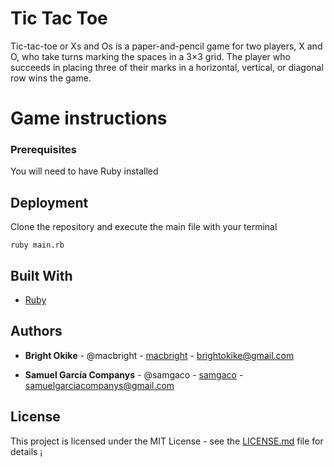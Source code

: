 # Tic Tac Toe 
Tic-tac-toe or Xs and Os is a paper-and-pencil game for two players, X and O, who take turns marking the spaces in a 3×3 grid. The player who succeeds in placing three of their marks in a horizontal, vertical, or diagonal row wins the game.

# Game instructions


### Prerequisites
You will need to have Ruby installed

## Deployment
Clone the repository and execute the main file with your terminal 

```
ruby main.rb
```

## Built With

* [Ruby](https://www.ruby-lang.org/en/news/2018/12/25/ruby-2-6-0-released/)



## Authors

* **Bright Okike** - @macbright - [macbright](https://github.com/macbright) - brightokike@gmail.com

* **Samuel García Companys** - @samgaco - [samgaco](https://github.com/samgaco) - samuelgarciacompanys@gmail.com


## License

This project is licensed under the MIT License - see the [LICENSE.md](LICENSE.md) file for details
¡
